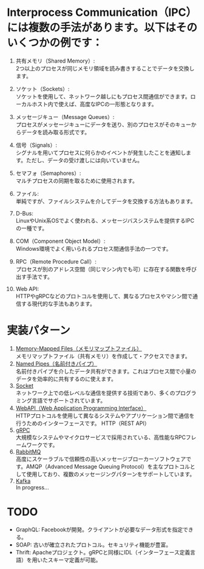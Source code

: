﻿
# Interprocess Communication（IPC）には複数の手法があります。以下はそのいくつかの例です：
1. 共有メモリ（Shared Memory）:   
2つ以上のプロセスが同じメモリ領域を読み書きすることでデータを交換します。

1. ソケット（Sockets）:   
ソケットを使用して、ネットワーク越しにもプロセス間通信ができます。ローカルホスト内で使えば、高度なIPCの一形態となります。

1. メッセージキュー（Message Queues）:  
プロセスがメッセージキューにデータを送り、別のプロセスがそのキューからデータを読み取る形式です。

1. 信号（Signals）:  
シグナルを用いてプロセスに何らかのイベントが発生したことを通知します。ただし、データの受け渡しには向いていません。

1. セマフォ（Semaphores）:  
マルチプロセスの同期を取るために使用されます。

1. ファイル:  
単純ですが、ファイルシステムを介してデータを交換する方法もあります。

1. D-Bus:  
LinuxやUnix系OSでよく使われる、メッセージバスシステムを提供するIPCの一種です。

1. COM（Component Object Model）:  
Windows環境でよく用いられるプロセス間通信手法の一つです。

1. RPC（Remote Procedure Call）:  
プロセスが別のアドレス空間（同じマシン内でも可）に存在する関数を呼び出す手法です。

1. Web API:  
HTTPやgRPCなどのプロトコルを使用して、異なるプロセスやマシン間で通信する現代的な手法もあります。
# 実装パターン
1. [Memory-Mapped Files（メモリマップトファイル）](./Memory-MappedFiles)  
メモリマップトファイル（共有メモリ）を作成して・アクセスできます。
1. [Named Pipes（名前付きパイプ）](./NamedPipes)  
名前付きパイプを介したデータ共有ができます。これはプロセス間で小量のデータを効率的に共有するのに使えます。
1. [Socket](./Sockets)  
ネットワーク上での低レベルな通信を提供する技術であり、多くのプログラミング言語でサポートされています。
1. [WebAPI（Web Application Programming Interface）](./WebAPI)  
HTTPプロトコルを使用して異なるシステムやアプリケーション間で通信を行うためのインターフェースです。
HTTP（REST API）
1. [gRPC](./gRPC)   
大規模なシステムやマイクロサービスで採用されている、高性能なRPCフレームワークです。
1. [RabbitMQ](./RabbitMQ)  
高度にスケーラブルで信頼性の高いメッセージブローカーソフトウェアです。AMQP（Advanced Message Queuing Protocol）を主なプロトコルとして使用しており、複数のメッセージングパターンをサポートしています。
1. [Kafka](./Kafka)  
In progress...

# TODO
* GraphQL: Facebookが開発。クライアントが必要なデータ形式を指定できる。
* SOAP: 古いが確立されたプロトコル。セキュリティ機能が豊富。
* Thrift: Apacheプロジェクト。gRPCと同様にIDL（インターフェース定義言語）を用いたスキーマ定義が可能。


